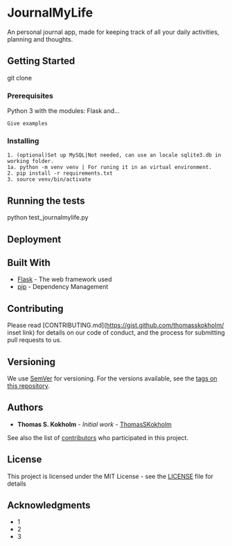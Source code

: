 ﻿# JournalMyLife

An personal journal app, made for keeping track of all your daily activities, planning and thoughts.

## Getting Started

git clone

### Prerequisites

Python 3 with the modules: Flask and...
```
Give examples
```

### Installing

```
1. (optional)Set up MySQL|Not needed, can use an locale sqlite3.db in working folder.
1a. python -m venv venv | For runing it in an virtual environment.
2. pip install -r requirements.txt
3. source venv/bin/activate
```

## Running the tests

python test_journalmylife.py

## Deployment


## Built With

* [Flask](https://flask.palletsprojects.com/en/1.1.x/) - The web framework used
* [pip](https://pypi.org/)  - Dependency Management

## Contributing

Please read [CONTRIBUTING.md](https://gist.github.com/thomasskokholm/ inset link) for details on our code of conduct, and the process for submitting pull requests to us.

## Versioning

We use [SemVer](http://semver.org/) for versioning. For the versions available, see the [tags on this repository](https://github.com/your/project/tags). 

## Authors

* **Thomas S. Kokholm** - *Initial work* - [ThomasSKokholm](https://github.com/ThomasSKokholm)

See also the list of [contributors](https://github.com/ThomasSKokholm/journalmylife/contributors) who participated in this project.

## License

This project is licensed under the MIT License - see the [LICENSE](LICENSE) file for details

## Acknowledgments

* 1
* 2
* 3

